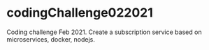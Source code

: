 # codingChallenge022021
Coding challenge Feb 2021. Create a subscription service based on microservices, docker, nodejs.

